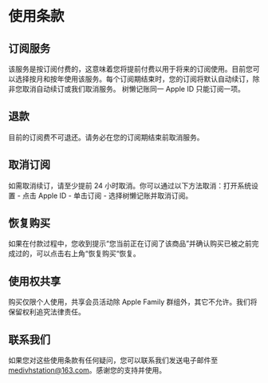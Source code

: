 # 使用条款

## 订阅服务

该服务是按订阅付费的，这意味着您将提前付费以用于将来的订阅使用。目前您可以选择按月和按年使用该服务。每个订阅期结束时，您的订阅将默认自动续订，除非您取消自动续订或我们取消服务。 树懒记账同一 Apple ID 只能订阅一项。

## 退款

目前的订阅费不可退还。请务必在您的订阅期结束前取消服务。

## 取消订阅

如需取消续订，请至少提前 24 小时取消。你可以通过以下方法取消：打开系统设置 - 点击 Apple ID - 单击订阅 - 选择树懒记账并取消订阅。

## 恢复购买

如果在付款过程中，您收到提示“您当前正在订阅了该商品”并确认购买已被之前完成过的，可以点击右上角“恢复购买“恢复。

## 使用权共享

购买仅限个人使用，共享会员活动除 Apple Family 群组外，其它不允许。我们将保留权利追究法律责任。

## 联系我们

如果您对这些使用条款有任何疑问，您可以联系我们发送电子邮件至 medivhstation@163.com。感谢您的支持并使用。